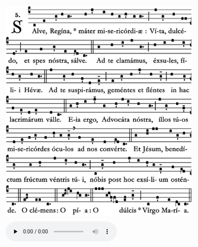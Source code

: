 ![](images/salve-regina.svg.png)

<audio src="http://gregorian-chant-hymns.com/hymns-2/18-salve-regina--st-jamess.m4a" controls="controls" preload="none"></audio>
